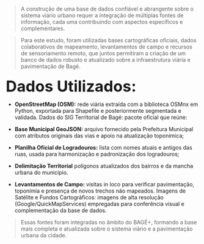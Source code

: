
>A construção de uma base de dados confiável e abrangente sobre o sistema viário urbano requer a integração de múltiplas fontes de informação, cada uma contribuindo com aspectos específicos e complementares. 

>Para este estudo, foram utilizadas bases cartográficas oficiais, dados colaborativos de mapeamento, levantamentos de campo e recursos de sensoriamento remoto, que juntos permitiram a criação de um banco de dados robusto e atualizado sobre a infraestrutura viária e pavimentação de Bagé.

<div style="font-size:2.5rem; font-weight:700; margin-top:1.2rem; margin-bottom:0.5rem;">
Dados Utilizados:
</div>


- **OpenStreetMap (OSM):** rede viária extraída com a biblioteca OSMnx em Python, exportada para Shapefile e posteriormente segmentada e validada.
Dados do SIG Territorial de Bagé: pacote oficial que reúne:

- **Base Municipal GeoJSON:** arquivo fornecido pela Prefeitura Municipal com atributos originais das vias e apoio na atualização toponímica;

- **Planilha Oficial de Logradouros:** lista com nomes atuais e antigos das ruas, usada para harmonização e padronização dos logradouros;

- **Delimitação Territorial** polígonos atualizados dos bairros e da mancha urbana do município.


- **Levantamentos de Campo:** visitas in loco para verificar pavimentação, toponímia e presença de novos trechos não mapeados.
Imagens de Satélite e Fundos Cartográficos: imagens de alta resolução (Google/QuickMapServices) empregadas para conferência visual e complementação da base de dados.

>Essas fontes foram integradas no âmbito do BAGÉ+, formando a base mais completa e atualizada sobre o sistema viário e a pavimentação urbana da cidade.


